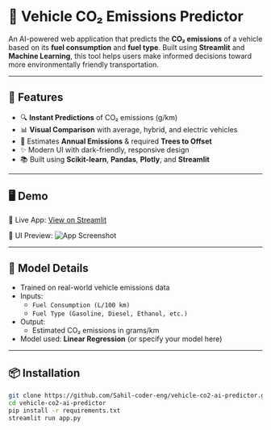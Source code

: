 # 🌿 Vehicle CO₂ Emissions Predictor

An AI-powered web application that predicts the **CO₂ emissions** of a vehicle based on its **fuel consumption** and **fuel type**. Built using **Streamlit** and **Machine Learning**, this tool helps users make informed decisions toward more environmentally friendly transportation.

---

## 🚀 Features

- 🔍 **Instant Predictions** of CO₂ emissions (g/km)
- 📊 **Visual Comparison** with average, hybrid, and electric vehicles
- 💨 Estimates **Annual Emissions** & required **Trees to Offset**
- ✨ Modern UI with dark-friendly, responsive design
- 📚 Built using **Scikit-learn**, **Pandas**, **Plotly**, and **Streamlit**

---

## 🖥 Demo

🔗 Live App: [View on Streamlit](https://your-deployment-url-here)

📸 UI Preview:
![App Screenshot](https://your-screenshot-link-here)

---

## 🧠 Model Details

- Trained on real-world vehicle emissions data
- Inputs:
  - `Fuel Consumption (L/100 km)`
  - `Fuel Type (Gasoline, Diesel, Ethanol, etc.)`
- Output:
  - Estimated CO₂ emissions in grams/km
- Model used: **Linear Regression** (or specify your model here)

---

## 📦 Installation

```bash
git clone https://github.com/Sahil-coder-eng/vehicle-co2-ai-predictor.git
cd vehicle-co2-ai-predictor
pip install -r requirements.txt
streamlit run app.py
